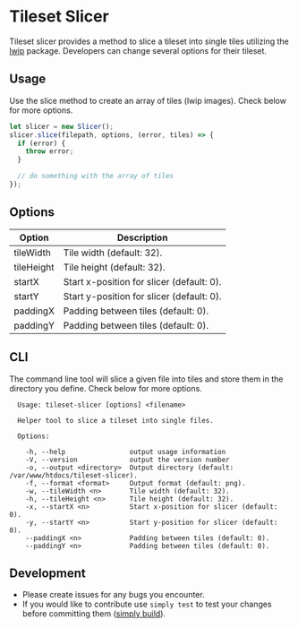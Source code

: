 # Tileset Slicer

Tileset slicer provides a method to slice a tileset into single tiles utilizing
the <a href="https://www.npmjs.com/package/lwip">lwip</a> package. Developers
can change several options for their tileset.

## Usage

Use the slice method to create an array of tiles (lwip images). Check below
for more options.

```javascript
let slicer = new Slicer();
slicer.slice(filepath, options, (error, tiles) => {
  if (error) {
    throw error;
  }

  // do something with the array of tiles
});
```

## Options

| Option | Description |
| --- | --- |
| tileWidth | Tile width (default: 32). |
| tileHeight | Tile height (default: 32). |
| startX | Start x-position for slicer (default: 0). |
| startY | Start y-position for slicer (default: 0). |
| paddingX | Padding between tiles (default: 0). |
| paddingY | Padding between tiles (default: 0). |

## CLI

The command line tool will slice a given file into tiles and store them
in the directory you define. Check below for more options.

```
  Usage: tileset-slicer [options] <filename>

  Helper tool to slice a tileset into single files.

  Options:

    -h, --help                output usage information
    -V, --version             output the version number
    -o, --output <directory>  Output directory (default: /var/www/htdocs/tileset-slicer).
    -f, --format <format>     Output format (default: png).
    -w, --tileWidth <n>       Tile width (default: 32).
    -h, --tileHeight <n>      Tile height (default: 32).
    -x, --startX <n>          Start x-position for slicer (default: 0).
    -y, --startY <n>          Start y-position for slicer (default: 0).
    --paddingX <n>            Padding between tiles (default: 0).
    --paddingY <n>            Padding between tiles (default: 0).
```

## Development

* Please create issues for any bugs you encounter.
* If you would like to contribute use `simply test` to test your changes
  before committing them
  (<a href="https://www.npmjs.com/package/simply-build">simply build</a>).
